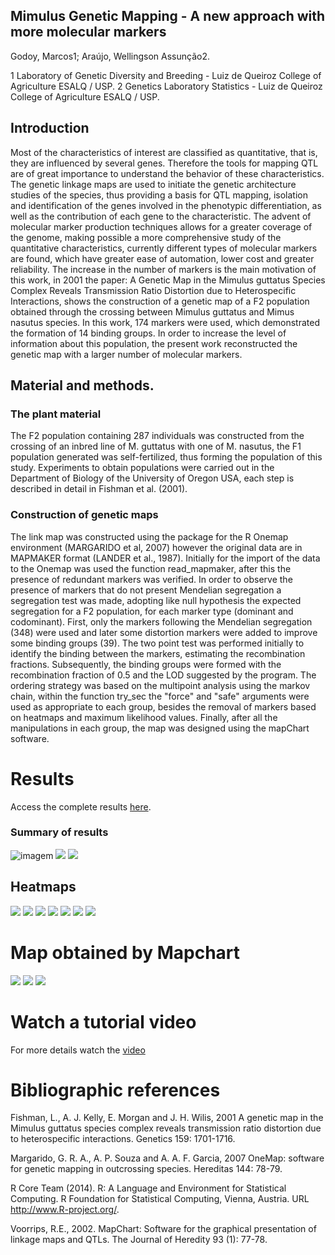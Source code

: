 ## Mimulus Genetic Mapping - A new approach with more molecular markers

Godoy, Marcos1;    Araújo, Wellingson Assunção2. 

1 Laboratory of Genetic Diversity and Breeding - Luiz de Queiroz College of Agriculture ESALQ / USP.
2 Genetics Laboratory Statistics - Luiz de Queiroz College of Agriculture ESALQ / USP.


## Introduction 

Most of the characteristics of interest are classified as quantitative, that is, they are influenced by several genes. Therefore the tools for mapping QTL are of great importance to understand the behavior of these characteristics.
The genetic linkage maps are used to initiate the genetic architecture studies of the species, thus providing a basis for QTL mapping, isolation and identification of the genes involved in the phenotypic differentiation, as well as the contribution of each gene to the characteristic.
The advent of molecular marker production techniques allows for a greater coverage of the genome, making possible a more comprehensive study of the quantitative characteristics, currently different types of molecular markers are found, which have greater ease of automation, lower cost and greater reliability.
The increase in the number of markers is the main motivation of this work, in 2001 the paper: A Genetic Map in the Mimulus guttatus Species Complex Reveals Transmission Ratio Distortion due to Heterospecific Interactions, shows the construction of a genetic map of a F2 population obtained through the crossing between Mimulus guttatus and Mimus nasutus species. In this work, 174 markers were used, which demonstrated the formation of 14 binding groups. In order to increase the level of information about this population, the present work reconstructed the genetic map with a larger number of molecular markers.

## Material and methods.

### The plant material

The F2 population containing 287 individuals was constructed from the crossing of an inbred line of M. guttatus with one of M. nasutus, the F1 population generated was self-fertilized, thus forming the population of this study. Experiments to obtain populations were carried out in the Department of Biology of the University of Oregon USA, each step is described in detail in Fishman et al. (2001).

### Construction of genetic maps

The link map was constructed using the package for the R Onemap environment (MARGARIDO et al, 2007) however the original data are in MAPMAKER format (LANDER et al., 1987). Initially for the import of the data to the Onemap was used the function read_mapmaker, after this the presence of redundant markers was verified. In order to observe the presence of markers that do not present Mendelian segregation a segregation test was made, adopting like null hypothesis the expected segregation for a F2 population, for each marker type (dominant and codominant). First, only the markers following the Mendelian segregation (348) were used and later some distortion markers were added to improve some binding groups (39). The two point test was performed initially to identify the binding between the markers, estimating the recombination fractions. Subsequently, the binding groups were formed with the recombination fraction of 0.5 and the LOD suggested by the program. The ordering strategy was based on the multipoint analysis using the markov chain, within the function try_sec the "force" and "safe" arguments were used as appropriate to each group, besides the removal of markers based on heatmaps and maximum likelihood values. Finally, after all the manipulations in each group, the map was designed using the mapChart software.

# Results

Access the complete results [here](mimulusfinal2.html).

### Summary of results
![imagem](img13.jpg)
![](img14.jpg)
![](img16.jpg)

## Heatmaps

![](0001.jpg)
![](0002.jpg)
![](0003.jpg)
![](0004.jpg)
![](0005.jpg)
![](0006.jpg)
![](0007.jpg)

# Map obtained by Mapchart

![](mapa1.png)
![](mapa2.png)
![](mapa3.png)

# Watch a tutorial video

For more details watch the [video](https://youtu.be/RIjswHuOBMct)

# Bibliographic references 

Fishman, L., A. J. Kelly, E. Morgan and J. H. Wilis, 2001 A genetic map in the Mimulus guttatus species complex reveals transmission ratio distortion due to heterospecific interactions. Genetics 159: 1701-1716.

Margarido, G. R. A., A. P. Souza and A. A. F. Garcia, 2007 OneMap: software for genetic mapping in outcrossing species. Hereditas 144: 78-79.

R Core Team (2014). R: A Language and Environment for Statistical Computing. R Foundation for Statistical Computing, Vienna, Austria. URL http://www.R-project.org/.

Voorrips, R.E., 2002. MapChart: Software for the graphical presentation of linkage maps and QTLs. The Journal of Heredity 93 (1): 77-78.

